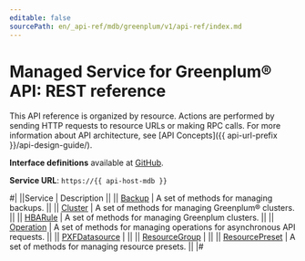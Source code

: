 ```yaml
---
editable: false
sourcePath: en/_api-ref/mdb/greenplum/v1/api-ref/index.md
---
```


# Managed Service for Greenplum® API: REST reference

This API reference is organized by resource. Actions are performed by sending HTTP requests to resource URLs or making RPC calls. For more information about API architecture, see [API Concepts]({{ api-url-prefix }}/api-design-guide/).

**Interface definitions** available at [GitHub](https://github.com/yandex-cloud/cloudapi/tree/master/yandex/cloud/mdb/greenplum/v1).

**Service URL**: `https://{{ api-host-mdb }}`

#|
||Service | Description ||
|| [Backup](Backup/index.md) | A set of methods for managing backups. ||
|| [Cluster](Cluster/index.md) | A set of methods for managing Greenplum® clusters. ||
|| [HBARule](HBARule/index.md) | A set of methods for managing Greenplum clusters. ||
|| [Operation](Operation/index.md) | A set of methods for managing operations for asynchronous API requests. ||
|| [PXFDatasource](PXFDatasource/index.md) |  ||
|| [ResourceGroup](ResourceGroup/index.md) |  ||
|| [ResourcePreset](ResourcePreset/index.md) | A set of methods for managing resource presets. ||
|#